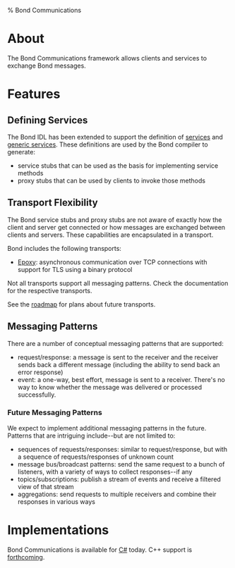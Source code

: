 % Bond Communications

# About #

The Bond Communications framework allows clients and services to exchange
Bond messages.

# Features #

## Defining Services ##

The Bond IDL has been extended to support the definition of
[services](compiler.html#service-definition) and
[generic services](compiler.html#generic-service). These definitions are
used by the Bond compiler to generate:

* service stubs that can be used as the basis for implementing service
  methods
* proxy stubs that can be used by clients to invoke those methods

## Transport Flexibility ##

The Bond service stubs and proxy stubs are not aware of exactly how the
client and server get connected or how messages are exchanged between
clients and servers. These capabilities are encapsulated in a transport.

Bond includes the following transports:

* [Epoxy](bond_comm_epoxy.html): asynchronous communication over TCP
  connections with support for TLS using a binary protocol

Not all transports support all messaging patterns. Check the documentation
for the respective transports.

See the [roadmap](bond_comm_roadmap.html) for plans about future transports.

## Messaging Patterns ##

There are a number of conceptual messaging patterns that are supported:

* request/response: a message is sent to the receiver and the receiver sends
  back a different message (including the ability to send back an error
  response)
* event: a one-way, best effort, message is sent to a receiver. There's no
  way to know whether the message was delivered or processed successfully.

### Future Messaging Patterns ###

We expect to implement additional messaging patterns in the future. Patterns
that are intriguing include--but are not limited to:

* sequences of requests/responses: similar to request/response, but with a
  sequence of requests/responses of unknown count
* message bus/broadcast patterns: send the same request to a bunch of
  listeners, with a variety of ways to collect responses--if any
* topics/subscriptions: publish a stream of events and receive a filtered
  view of that stream
* aggregations: send requests to multiple receivers and combine their
  responses in various ways

# Implementations #

Bond Communications is available for [C#](bond_cs.html#bond-comm) today. C++
support is [forthcoming](bond_comm_roadmap.html).
